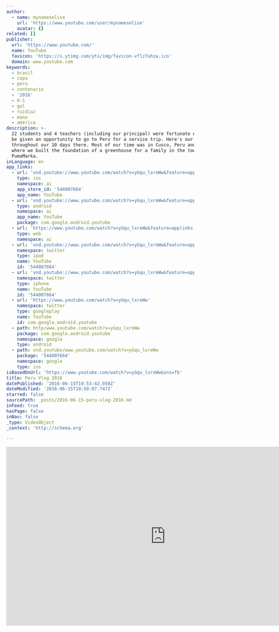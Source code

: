 ```yaml
---
author:
  - name: mynameselise
    url: 'https://www.youtube.com/user/mynameselise'
    avatar: {}
related: []
publisher:
  url: 'https://www.youtube.com/'
  name: YouTube
  favicon: 'https://s.ytimg.com/yts/img/favicon-vflz7uhzw.ico'
  domain: www.youtube.com
keywords:
  - brasil
  - copa
  - peru
  - centenario
  - '2016'
  - 0-1
  - gol
  - ruidiaz
  - mano
  - america
description: >-
  22 students and 4 teachers (including our principal) were fortunate enough to
  be given an opportunity to go to Peru for a service trip. Here's our adventure
  throughout our 10 days there. Most of our time was in Cusco, Peru and that's
  where we built the foundation of a greenhouse for a family in the town of
  PumaMarka.
inLanguage: en
app_links:
  - url: 'vnd.youtube://www.youtube.com/watch?v=yGqu_lxreWw&feature=applinks'
    type: ios
    namespace: ai
    app_store_id: '544007664'
    app_name: YouTube
  - url: 'vnd.youtube://www.youtube.com/watch?v=yGqu_lxreWw&feature=applinks'
    type: android
    namespace: ai
    app_name: YouTube
    package: com.google.android.youtube
  - url: 'https://www.youtube.com/watch?v=yGqu_lxreWw&feature=applinks'
    type: web
    namespace: ai
  - url: 'vnd.youtube://www.youtube.com/watch?v=yGqu_lxreWw&feature=applinks'
    namespace: twitter
    type: ipad
    name: YouTube
    id: '544007664'
  - url: 'vnd.youtube://www.youtube.com/watch?v=yGqu_lxreWw&feature=applinks'
    namespace: twitter
    type: iphone
    name: YouTube
    id: '544007664'
  - url: 'https://www.youtube.com/watch?v=yGqu_lxreWw'
    namespace: twitter
    type: googleplay
    name: YouTube
    id: com.google.android.youtube
  - path: http/www.youtube.com/watch?v=yGqu_lxreWw
    package: com.google.android.youtube
    namespace: google
    type: android
  - path: vnd.youtube/www.youtube.com/watch?v=yGqu_lxreWw
    package: '544007664'
    namespace: google
    type: ios
isBasedOnUrl: 'https://www.youtube.com/watch?v=yGqu_lxreWw&sns=fb'
title: Peru Vlog 2016
datePublished: '2016-06-15T19:53:42.050Z'
dateModified: '2016-06-15T19:50:07.747Z'
starred: false
sourcePath: _posts/2016-06-15-peru-vlog-2016.md
inFeed: true
hasPage: false
inNav: false
_type: VideoObject
_context: 'http://schema.org'

---
```

<iframe src="https://cdn.embedly.com/widgets/media.html?src=https%3A%2F%2Fwww.youtube.com%2Fembed%2FyGqu_lxreWw%3Ffeature%3Doembed&amp;url=http%3A%2F%2Fwww.youtube.com%2Fwatch%3Fv%3DyGqu_lxreWw&amp;image=https%3A%2F%2Fi.ytimg.com%2Fvi%2FyGqu_lxreWw%2Fhqdefault.jpg&amp;key=b7d04c9b404c499eba89ee7072e1c4f7&amp;type=text%2Fhtml&amp;schema=youtube" width="854" height="480" scrolling="no" frameborder="0" allowfullscreen="" style=""></iframe>